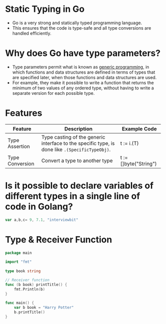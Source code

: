 # Static Typing in Go
- Go is a very strong and statically typed programming language.
- This ensures that the code is type-safe and all type conversions are handled efficiently.

# Why does Go have type parameters?
- Type parameters permit what is known as [generic programming]((https://go.dev/doc/faq#overloading)), in which functions and data structures are defined in terms of types that are specified later, when those functions and data structures are used.
- For example, they make it possible to write a function that returns the minimum of two values of any ordered type, without having to write a separate version for each possible type.

# Features

| Feature         | Description                                                                                      | Example Code          |
|-----------------|--------------------------------------------------------------------------------------------------|-----------------------|
| Type Assertion  | Type casting of the generic interface to the specific type, is done like `.(SpecificTypeObj)`.   | t := i.(T)            |
| Type Conversion | Convert a type to another type                                                                   | t := []byte("String") |

# Is it possible to declare variables of different types in a single line of code in Golang?

```go
var a,b,c= 9, 7.1, "interviewbit"
```

# Type & Receiver Function

````go
package main
 
import "fmt"
 
type book string

// Receiver function
func (b book) printTitle() {
    fmt.Println(b)
}
 
func main() {
    var b book = "Harry Potter"
    b.printTitle()
}
````